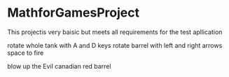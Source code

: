 # MathforGamesProject
This projectis very baisic but meets all requirements for the test  apllication

rotate whole tank with A and D keys
rotate barrel with left and right arrows
space to fire

blow up the Evil canadian red barrel